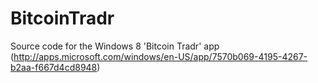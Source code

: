 BitcoinTradr
============

Source code for the Windows 8 'Bitcoin Tradr' app (http://apps.microsoft.com/windows/en-US/app/7570b069-4195-4267-b2aa-f667d4cd8948)
